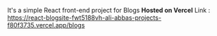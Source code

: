 It's a simple React front-end project for Blogs
**Hosted on Vercel**
Link : https://react-blogsite-fwt5188vh-ali-abbas-projects-f80f3735.vercel.app/blogs
